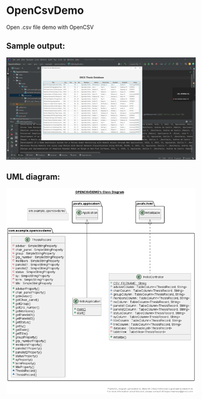# OpenCsvDemo

Open .csv file demo with OpenCSV

## Sample output:

![](https://github.com/LBYCPEI/OpenCsvDemo/blob/master/Output.PNG)

## UML diagram:

![](https://github.com/LBYCPEI/OpenCsvDemo/blob/master/UML_Diagram.png)
